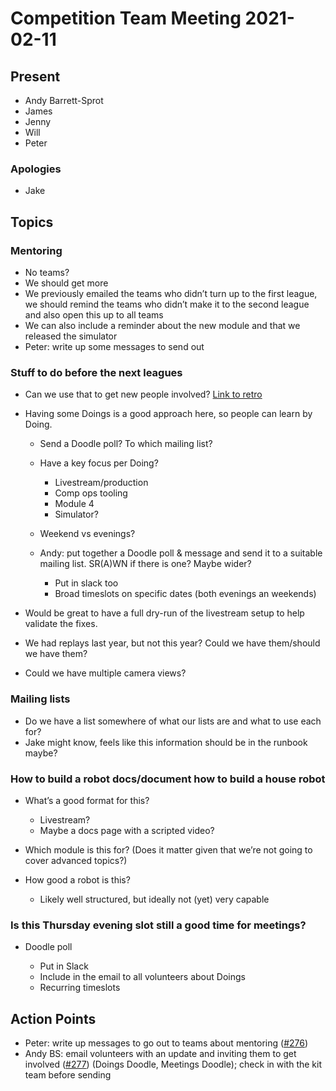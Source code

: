 # Competition Team Meeting 2021-02-11

## Present

- Andy Barrett-Sprot
- James
- Jenny
- Will
- Peter

### Apologies

- Jake

## Topics

### Mentoring

- No teams?
- We should get more
- We previously emailed the teams who didn’t turn up to the first league, we
  should remind the teams who didn’t make it to the second league and also open
  this up to all teams
- We can also include a reminder about the new module and that we released the simulator
- Peter: write up some messages to send out


### Stuff to do before the next leagues

- Can we use that to get new people involved? [Link to retro](https://github.com/srobo/competition-team-minutes/blob/849cd95ea5957e9be9a1bbe8261cb3737323880e/SR2021/2021-02-06-league-2-retro.md)

- Having some Doings is a good approach here, so people can learn by Doing.

  - Send a Doodle poll? To which mailing list?

  - Have a key focus per Doing?

    - Livestream/production
    - Comp ops tooling
    - Module 4
    - Simulator?

  - Weekend vs evenings?

  - Andy: put together a Doodle poll & message and send it to a suitable mailing list. SR(A)WN if there is one? Maybe wider?

    - Put in slack too
    - Broad timeslots on specific dates (both evenings an weekends)

- Would be great to have a full dry-run of the livestream setup to help validate the fixes.

- We had replays last year, but not this year? Could we have them/should we have them?

- Could we have multiple camera views?


### Mailing lists

- Do we have a list somewhere of what our lists are and what to use each for?
- Jake might know, feels like this information should be in the runbook maybe?


### How to build a robot docs/document how to build a house robot

- What’s a good format for this?

  - Livestream?
  - Maybe a docs page with a scripted video?

- Which module is this for? (Does it matter given that we’re not going to cover advanced topics?)

- How good a robot is this?

  - Likely well structured, but ideally not (yet) very capable


### Is this Thursday evening slot still a good time for meetings?

- Doodle poll

  - Put in Slack
  - Include in the email to all volunteers about Doings
  - Recurring timeslots


## Action Points

- Peter: write up messages to go out to teams about mentoring ([#276](https://github.com/srobo/competition-team-minutes/issues/276))
- Andy BS: email volunteers with an update and inviting them to get involved ([#277](https://github.com/srobo/competition-team-minutes/issues/277)) (Doings Doodle, Meetings Doodle); check in with the kit team before sending
